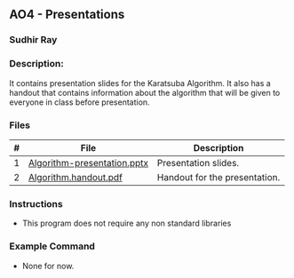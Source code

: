## AO4 - Presentations
### Sudhir Ray
### Description:

It contains presentation slides for the Karatsuba Algorithm. It also has a handout that contains information about the algorithm that will be given to 
everyone in class before presentation.

### Files

|   #   | File     | Description                      |
| :---: | -------- | -------------------------------- |
|   1   | [Algorithm-presentation.pptx](https://github.com/Sudhir0228/3013-Algorithms-ray/blob/main/Assignments/A04/Algorithm-presentation.pptx) | Presentation slides. |
|   2   | [Algorithm.handout.pdf](https://github.com/Sudhir0228/3013-Algorithms-ray/blob/main/Assignments/A04/Algorithm.handout.pdf) | Handout for the presentation. |

### Instructions

- This program does not require any non standard libraries

### Example Command

- None for now.

